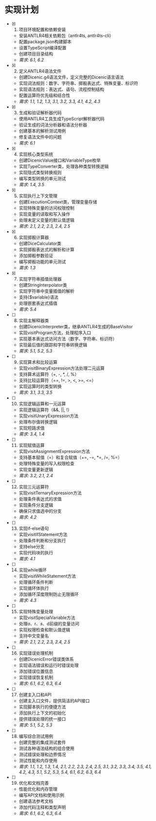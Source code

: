 # 实现计划

- [x] 1. 项目环境配置和依赖安装





  - 安装ANTLR4相关依赖包（antlr4ts, antlr4ts-cli）
  - 配置package.json构建脚本
  - 设置TypeScript编译配置
  - 创建项目目录结构
  - _需求: 6.1, 6.2_

- [x] 2. 定义ANTLR4语法文件





  - 创建Dicenic.g4语法文件，定义完整的Dicenic语言语法
  - 实现词法规则：数字、字符串、掷骰表达式、特殊变量、标识符
  - 实现语法规则：表达式、语句、流程控制结构
  - 配置运算符优先级和结合性
  - _需求: 1.1, 1.2, 1.3, 3.1, 3.2, 3.3, 4.1, 4.2, 4.3_

- [x] 3. 生成和验证解析器代码





  - 使用ANTLR4工具生成TypeScript解析器代码
  - 验证生成的词法分析器和语法分析器
  - 创建基本的解析测试用例
  - 修复语法文件中的问题
  - _需求: 6.1_

- [x] 4. 实现核心类型系统





  - 创建DicenicValue接口和VariableType枚举
  - 实现TypeConverter类，处理各种类型转换逻辑
  - 实现隐式类型转换规则
  - 编写类型转换的单元测试
  - _需求: 1.4, 3.5_

- [x] 5. 实现执行上下文管理





  - 创建ExecutionContext类，管理变量存储
  - 实现特殊变量的访问权限控制
  - 实现变量的读取和写入操作
  - 处理未定义变量的默认值逻辑
  - _需求: 2.1, 2.2, 2.3, 2.4, 2.5_

- [x] 6. 实现掷骰计算器


  - 创建DiceCalculator类
  - 实现掷骰表达式的解析和计算
  - 添加掷骰参数验证
  - 编写掷骰功能的单元测试
  - _需求: 1.3_

- [x] 7. 实现字符串插值处理器



  - 创建StringInterpolator类
  - 实现字符串中变量插值的解析
  - 支持{$variable}语法
  - 处理嵌套表达式插值
  - _需求: 5.4_

- [ ] 8. 实现主解释器类
  - 创建DicenicInterpreter类，继承ANTLR4生成的BaseVisitor
  - 实现visitProgram方法，处理程序入口
  - 实现基本表达式访问方法（数字、字符串、标识符）
  - 实现最后值的跟踪和字符串转换逻辑
  - _需求: 5.1, 5.2, 5.3_

- [ ] 9. 实现算术和比较运算
  - 实现visitBinaryExpression方法处理二元运算
  - 支持算术运算符（+, -, *, /, %）
  - 支持比较运算符（==, !=, >, <, >=, <=）
  - 实现运算时的类型转换
  - _需求: 3.1, 3.3, 3.5_

- [ ] 10. 实现逻辑运算和一元运算
  - 实现逻辑运算符（&&, ||, !）
  - 实现visitUnaryExpression方法
  - 处理布尔值转换逻辑
  - 实现短路求值
  - _需求: 3.4, 1.4_

- [ ] 11. 实现赋值运算
  - 实现visitAssignmentExpression方法
  - 支持基本赋值（=）和复合赋值（+=, -=, *=, /=, %=）
  - 处理特殊变量的写入权限检查
  - 实现变量更新逻辑
  - _需求: 3.2, 2.1, 2.4_

- [ ] 12. 实现三元运算符
  - 实现visitTernaryExpression方法
  - 处理条件表达式的求值
  - 实现条件分支逻辑
  - 确保只求值选中的分支
  - _需求: 4.2_

- [ ] 13. 实现if-else语句
  - 实现visitIfStatement方法
  - 处理条件判断和分支执行
  - 支持else分支
  - 实现代码块的执行
  - _需求: 4.1_

- [ ] 14. 实现while循环
  - 实现visitWhileStatement方法
  - 处理循环条件判断
  - 实现循环体执行
  - 添加循环深度限制防止无限循环
  - _需求: 4.3_

- [ ] 15. 实现特殊变量处理
  - 实现visitSpecialVariable方法
  - 处理$a、$r、$s、$d前缀的变量访问
  - 实现权限检查和默认值逻辑
  - 支持中文变量名
  - _需求: 2.1, 2.2, 2.3, 2.4, 2.5_

- [ ] 16. 实现错误处理机制
  - 创建DicenicError错误类体系
  - 实现语法错误和运行时错误处理
  - 添加错误位置信息
  - 实现错误恢复机制
  - _需求: 6.1, 6.2, 6.3, 6.4_

- [ ] 17. 创建主入口和API
  - 创建主入口文件，提供简洁的API接口
  - 实现脚本执行的便捷方法
  - 添加执行上下文的初始化
  - 提供错误处理的统一接口
  - _需求: 5.1, 5.2, 5.3_

- [ ] 18. 编写综合测试用例
  - 创建完整的集成测试套件
  - 测试各种语法结构的组合使用
  - 测试错误处理和边界情况
  - 测试性能和内存使用
  - _需求: 1.1, 1.2, 1.3, 1.4, 2.1, 2.2, 2.3, 2.4, 2.5, 3.1, 3.2, 3.3, 3.4, 3.5, 4.1, 4.2, 4.3, 5.1, 5.2, 5.3, 5.4, 6.1, 6.2, 6.3, 6.4_

- [ ] 19. 优化和文档完善
  - 性能优化和内存管理
  - 编写API文档和使用示例
  - 创建语法参考文档
  - 添加代码注释和类型声明
  - _需求: 6.1, 6.2, 6.3, 6.4_